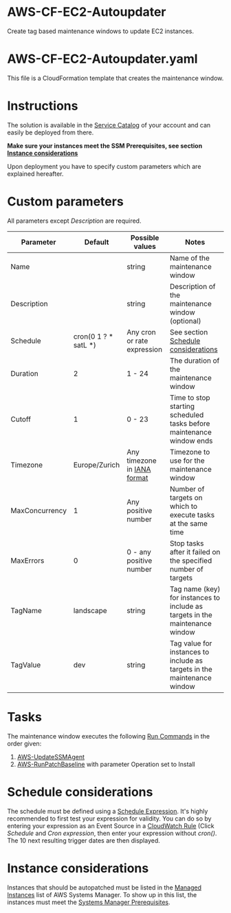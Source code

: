 # AWS-CF-EC2-Autoupdater
Create tag based maintenance windows to update EC2 instances.

# AWS-CF-EC2-Autoupdater.yaml

This file is a CloudFormation template that creates the maintenance window.

# Instructions

The solution is available in the [Service Catalog](https://docs.aws.amazon.com/servicecatalog/latest/userguide/end-user-console.html) of your account and can easily be deployed from there.

**Make sure your instances meet the SSM Prerequisites, see section [Instance considerations](#instance-considerations)**

Upon deployment you have to specify custom parameters which are explained hereafter.

# Custom parameters

All parameters except *Description* are required.

| Parameter | Default | Possible values | Notes |
| ------ | ------ | ------ | ------ |
|Name | | string | Name of the maintenance window |
|Description | | string | Description of the maintenance window (optional) |
|Schedule | cron(0 1 ? \* satL \*) | Any cron or rate expression | See section [Schedule considerations](#schedule-considerations) |
|Duration | 2 | 1 - 24 | The duration of the maintenance window |
|Cutoff | 1 | 0 - 23 | Time to stop starting scheduled tasks before maintenance window ends |
|Timezone | Europe/Zurich | Any timezone in [IANA format](https://www.iana.org/time-zones) | Timezone to use for the maintenance window |
|MaxConcurrency | 1 | Any positive number | Number of targets on which to execute tasks at the same time |
|MaxErrors | 0 | 0 - any positive number | Stop tasks after it failed on the specified number of targets |
|TagName | landscape | string | Tag name (key) for instances to include as targets in the maintenance window |
|TagValue | dev | string | Tag value for instances to include as targets in the maintenance window |

# Tasks

The maintenance window executes the following [Run Commands](https://docs.aws.amazon.com/systems-manager/latest/userguide/execute-remote-commands.html) in the order given:

1) [AWS-UpdateSSMAgent](https://docs.aws.amazon.com/systems-manager/latest/userguide/ssm-plugins.html#aws-updatessmagent)
2) [AWS-RunPatchBaseline](https://docs.aws.amazon.com/systems-manager/latest/userguide/patch-manager-about-aws-runpatchbaseline.html) with parameter Operation set to Install

# Schedule considerations

The schedule must be defined using a [Schedule Expression](https://docs.aws.amazon.com/AmazonCloudWatch/latest/events/ScheduledEvents.html). It's highly recommended to first test your expression for validity. You can do so by entering your expression as an Event Source in a [CloudWatch Rule](https://console.aws.amazon.com/cloudwatch/home?region=eu-west-1#rules:action=create) (Click *Schedule* and *Cron expression*, then enter your expression without *cron()*. The 10 next resulting trigger dates are then displayed.

# Instance considerations

Instances that should be autopatched must be listed in the [Managed Instances](https://console.aws.amazon.com/systems-manager/managed-instances?region=eu-west-1) list of AWS Systems Manager. To show up in this list, the instances must meet the [Systems Manager Prerequisites](https://docs.aws.amazon.com/systems-manager/latest/userguide/systems-manager-prereqs.html).
